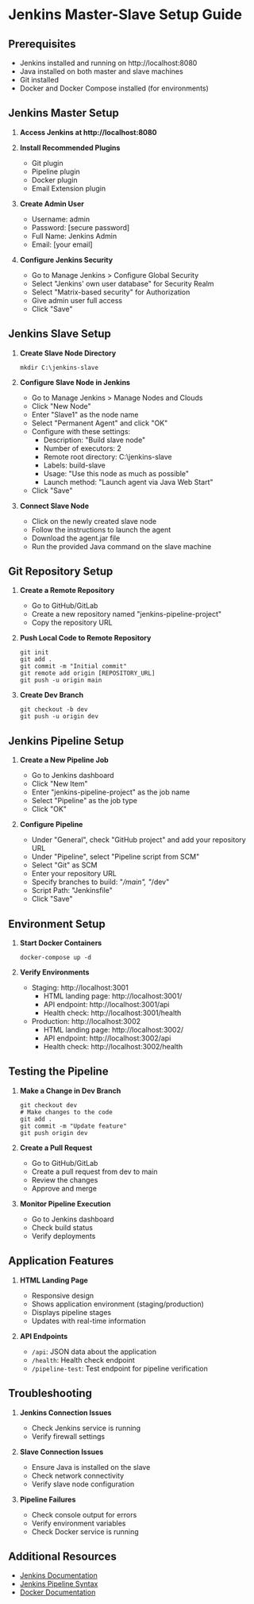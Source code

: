 # Jenkins Master-Slave Setup Guide

## Prerequisites

-   Jenkins installed and running on http://localhost:8080
-   Java installed on both master and slave machines
-   Git installed
-   Docker and Docker Compose installed (for environments)

## Jenkins Master Setup

1. **Access Jenkins at http://localhost:8080**

2. **Install Recommended Plugins**

    - Git plugin
    - Pipeline plugin
    - Docker plugin
    - Email Extension plugin

3. **Create Admin User**

    - Username: admin
    - Password: [secure password]
    - Full Name: Jenkins Admin
    - Email: [your email]

4. **Configure Jenkins Security**
    - Go to Manage Jenkins > Configure Global Security
    - Select "Jenkins' own user database" for Security Realm
    - Select "Matrix-based security" for Authorization
    - Give admin user full access
    - Click "Save"

## Jenkins Slave Setup

1. **Create Slave Node Directory**

    ```
    mkdir C:\jenkins-slave
    ```

2. **Configure Slave Node in Jenkins**

    - Go to Manage Jenkins > Manage Nodes and Clouds
    - Click "New Node"
    - Enter "Slave1" as the node name
    - Select "Permanent Agent" and click "OK"
    - Configure with these settings:
        - Description: "Build slave node"
        - Number of executors: 2
        - Remote root directory: C:\jenkins-slave
        - Labels: build-slave
        - Usage: "Use this node as much as possible"
        - Launch method: "Launch agent via Java Web Start"
    - Click "Save"

3. **Connect Slave Node**
    - Click on the newly created slave node
    - Follow the instructions to launch the agent
    - Download the agent.jar file
    - Run the provided Java command on the slave machine

## Git Repository Setup

1. **Create a Remote Repository**

    - Go to GitHub/GitLab
    - Create a new repository named "jenkins-pipeline-project"
    - Copy the repository URL

2. **Push Local Code to Remote Repository**

    ```
    git init
    git add .
    git commit -m "Initial commit"
    git remote add origin [REPOSITORY_URL]
    git push -u origin main
    ```

3. **Create Dev Branch**
    ```
    git checkout -b dev
    git push -u origin dev
    ```

## Jenkins Pipeline Setup

1. **Create a New Pipeline Job**

    - Go to Jenkins dashboard
    - Click "New Item"
    - Enter "jenkins-pipeline-project" as the job name
    - Select "Pipeline" as the job type
    - Click "OK"

2. **Configure Pipeline**
    - Under "General", check "GitHub project" and add your repository URL
    - Under "Pipeline", select "Pipeline script from SCM"
    - Select "Git" as SCM
    - Enter your repository URL
    - Specify branches to build: "_/main", "_/dev"
    - Script Path: "Jenkinsfile"
    - Click "Save"

## Environment Setup

1. **Start Docker Containers**

    ```
    docker-compose up -d
    ```

2. **Verify Environments**
    - Staging: http://localhost:3001
        - HTML landing page: http://localhost:3001/
        - API endpoint: http://localhost:3001/api
        - Health check: http://localhost:3001/health
    - Production: http://localhost:3002
        - HTML landing page: http://localhost:3002/
        - API endpoint: http://localhost:3002/api
        - Health check: http://localhost:3002/health

## Testing the Pipeline

1. **Make a Change in Dev Branch**

    ```
    git checkout dev
    # Make changes to the code
    git add .
    git commit -m "Update feature"
    git push origin dev
    ```

2. **Create a Pull Request**

    - Go to GitHub/GitLab
    - Create a pull request from dev to main
    - Review the changes
    - Approve and merge

3. **Monitor Pipeline Execution**
    - Go to Jenkins dashboard
    - Check build status
    - Verify deployments

## Application Features

1. **HTML Landing Page**

    - Responsive design
    - Shows application environment (staging/production)
    - Displays pipeline stages
    - Updates with real-time information

2. **API Endpoints**
    - `/api`: JSON data about the application
    - `/health`: Health check endpoint
    - `/pipeline-test`: Test endpoint for pipeline verification

## Troubleshooting

1. **Jenkins Connection Issues**

    - Check Jenkins service is running
    - Verify firewall settings

2. **Slave Connection Issues**

    - Ensure Java is installed on the slave
    - Check network connectivity
    - Verify slave node configuration

3. **Pipeline Failures**
    - Check console output for errors
    - Verify environment variables
    - Check Docker service is running

## Additional Resources

-   [Jenkins Documentation](https://www.jenkins.io/doc/)
-   [Jenkins Pipeline Syntax](https://www.jenkins.io/doc/book/pipeline/syntax/)
-   [Docker Documentation](https://docs.docker.com/)
